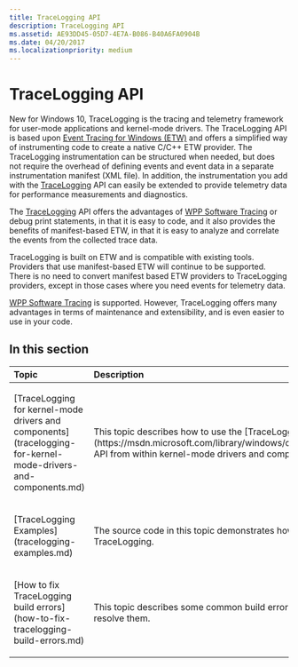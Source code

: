 ```yaml
---
title: TraceLogging API
description: TraceLogging API
ms.assetid: AE93DD45-05D7-4E7A-B086-B40A6FA0904B
ms.date: 04/20/2017
ms.localizationpriority: medium
---
```


# TraceLogging API


New for Windows 10, TraceLogging is the tracing and telemetry framework for user-mode applications and kernel-mode drivers. The TraceLogging API is based upon [Event Tracing for Windows (ETW)](event-tracing-for-windows--etw-.md) and offers a simplified way of instrumenting code to create a native C/C++ ETW provider. The TraceLogging instrumentation can be structured when needed, but does not require the overhead of defining events and event data in a separate instrumentation manifest (XML file). In addition, the instrumentation you add with the [TraceLogging](https://msdn.microsoft.com/library/windows/desktop/dn904636) API can easily be extended to provide telemetry data for performance measurements and diagnostics.

The [TraceLogging](https://msdn.microsoft.com/library/windows/desktop/dn904636) API offers the advantages of [WPP Software Tracing](wpp-software-tracing.md) or debug print statements, in that it is easy to code, and it also provides the benefits of manifest-based ETW, in that it is easy to analyze and correlate the events from the collected trace data.

TraceLogging is built on ETW and is compatible with existing tools. Providers that use manifest-based ETW will continue to be supported. There is no need to convert manifest based ETW providers to TraceLogging providers, except in those cases where you need events for telemetry data.

[WPP Software Tracing](wpp-software-tracing.md) is supported. However, TraceLogging offers many advantages in terms of maintenance and extensibility, and is even easier to use in your code.

## <span id="in_this_section"></span>In this section


<table>
<colgroup>
<col width="50%" />
<col width="50%" />
</colgroup>
<thead>
<tr class="header">
<th align="left">Topic</th>
<th align="left">Description</th>
</tr>
</thead>
<tbody>
<tr class="odd">
<td align="left"><p>[TraceLogging for kernel-mode drivers and components](tracelogging-for-kernel-mode-drivers-and-components.md)</p></td>
<td align="left"><p>This topic describes how to use the [TraceLogging](https://msdn.microsoft.com/library/windows/desktop/dn904636) API from within kernel-mode drivers and components.</p></td>
</tr>
<tr class="even">
<td align="left"><p>[TraceLogging Examples](tracelogging-examples.md)</p></td>
<td align="left"><p>The source code in this topic demonstrates how to use TraceLogging.</p></td>
</tr>
<tr class="odd">
<td align="left"><p>[How to fix TraceLogging build errors](how-to-fix-tracelogging-build-errors.md)</p></td>
<td align="left"><p>This topic describes some common build errors and how to resolve them.</p></td>
</tr>
</tbody>
</table>

 

 

 





